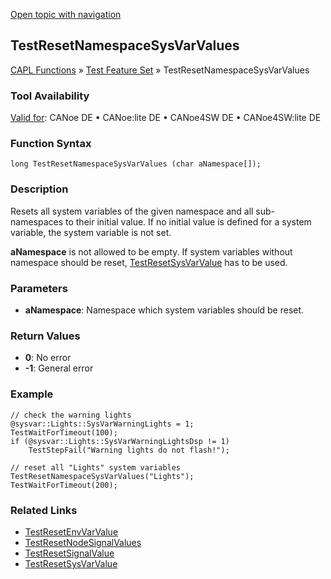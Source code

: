 [Open topic with navigation](../../../../../CANoeDEFamily.htm#Topics/CAPLFunctions/Test/Functions/CAPLfunctionTestResetNamespaceSysVarValues.md)

## TestResetNamespaceSysVarValues

[CAPL Functions](../../CAPLfunctions.md) » [Test Feature Set](../CAPLfunctionsTFSOverview.md) » TestResetNamespaceSysVarValues

### Tool Availability

[Valid for](../../../Shared/FeatureAvailability.md): CANoe DE • CANoe:lite DE • CANoe4SW DE • CANoe4SW:lite DE

### Function Syntax

```plaintext
long TestResetNamespaceSysVarValues (char aNamespace[]);
```

### Description

Resets all system variables of the given namespace and all sub-namespaces to their initial value. If no initial value is defined for a system variable, the system variable is not set.

**aNamespace** is not allowed to be empty. If system variables without namespace should be reset, [TestResetSysVarValue](CAPLfunctionTestResetSysVarValue.md) has to be used.

### Parameters

- **aNamespace**: Namespace which system variables should be reset.

### Return Values

- **0**: No error
- **-1**: General error

### Example

```plaintext
// check the warning lights
@sysvar::Lights::SysVarWarningLights = 1;
TestWaitForTimeout(100);
if (@sysvar::Lights::SysVarWarningLightsDsp != 1)
    TestStepFail("Warning lights do not flash!");

// reset all "Lights" system variables
TestResetNamespaceSysVarValues("Lights");
TestWaitForTimeout(200);
```

### Related Links

- [TestResetEnvVarValue](CAPLfunctionTestResetEnvVarValue.md)
- [TestResetNodeSignalValues](CAPLfunctionTestResetNodeSignalValues.md)
- [TestResetSignalValue](CAPLfunctionTestResetSignalValue.md)
- [TestResetSysVarValue](CAPLfunctionTestResetSysVarValue.md)
